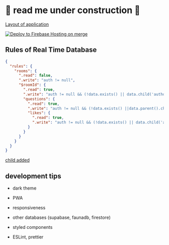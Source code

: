 # 🚧 read me under construction 🚧

[Layout of application](https://www.figma.com/file/u0BQK8rCf2KgzcukdRRCWh/Letmeask/duplicate)

[![Deploy to Firebase Hosting on merge](https://github.com/Luciano-Ferreira/letmeask/actions/workflows/firebase-hosting-merge.yml/badge.svg)](https://github.com/Luciano-Ferreira/letmeask/actions/workflows/firebase-hosting-merge.yml)


## Rules of Real Time Database
```json
{
  "rules": {
    "rooms": {
      ".read": false,
      ".write": "auth != null",
      "$roomId": {
        ".read": true,
        ".write": "auth != null && (!data.exists() || data.child('authorId').val() == auth.uid)",
        "questions": {
          ".read": true,
          ".write": "auth != null && (!data.exists() ||data.parent().child('authorId').val() == auth.uid)",
          "likes": {
            ".read": true,
            ".write": "auth != null && (!data.exists() || data.child('authorId').val() == auth.uid)",
          }
        }
      }
    }
  }
}
```

[child added](https://firebase.google.com/docs/database/admin/retrieve-data#node.js)

## development tips

- dark theme

- PWA

- responsiveness

- other databases (supabase, faunadb, firestore)

- styled components

- ESLint, prettier <!--https://www.youtube.com/watch?v=1nVUfZg2dSA-->
